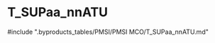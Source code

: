 # T_SUPaa_nnATU

<!-- ATTENTION : Ne pas supprimer ou modifier la ligne ci-dessous -->
#include ".byproducts_tables/PMSI/PMSI MCO/T_SUPaa_nnATU.md"
<!-- ATTENTION : Ne pas supprimer ou modifier la ligne ci-dessus -->
